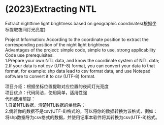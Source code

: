 # (2023)Extracting NTL  
Extract nighttime light brightness based on geographic coordinates(根据坐标提取夜间灯光亮度)
  
Project Information: According to the coordinate position to extract the corresponding position of the night light brightness  
Advantages of the project: simple code, simple to use, strong applicability  
Code use prerequisites:  
1.Prepare your own NTL data, and know the coordinate system of NTL data;  
2.If your data is not csv (UTF-8) format, you can convert your data to that format, for example: shp data lead to csv format data, and use Notepad software to convert it to csv (UTF-8) format.  
  
  
项目介绍：根据坐标位置提取对应位置的夜间灯光亮度  
项目优点：代码简洁，使用简单，适用性强  
代码使用前提：  
1.自备NTL数据，清楚NTL数据的坐标系；  
2.倘若你的数据不是csv(UTF-8)格式的，可以将你的数据转换为该格式，例如：将shp数据导为csv格式的数据，并使用记事本软件将其转换为csv(UTF-8)格式。  
